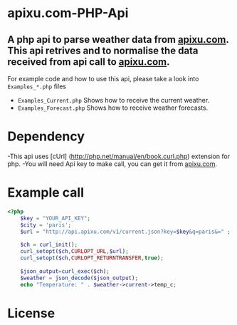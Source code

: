 apixu.com-PHP-Api
======================
A php api to parse weather data from [apixu.com](http://apixu.com/). This api retrives and to normalise the data received from api call to [apixu.com](http://apixu.com/).
-----------

For example code and how to use this api, please take a look into `Examples_*.php` files
- `Examples_Current.php` Shows how to receive the current weather.
- `Examples_Forecast.php` Shows how to receive weather forecasts.

Dependency
=======
-This api uses [cUrl] (http://php.net/manual/en/book.curl.php) extension for php.
-You will need Api key to make call, you can get it from [apixu.com](http://apixu.com/).

Example call
============
```php
<?php
	$key = "YOUR_API_KEY";
    $city = 'paris';
    $url = "http://api.apixu.com/v1/current.json?key=$key&q=paris&=" ;
    
    $ch = curl_init();  
    curl_setopt($ch,CURLOPT_URL,$url);
    curl_setopt($ch,CURLOPT_RETURNTRANSFER,true);
    
    $json_output=curl_exec($ch);
    $weather = json_decode($json_output);
	echo "Temperature: " . $weather->current->temp_c;
```

License
=======